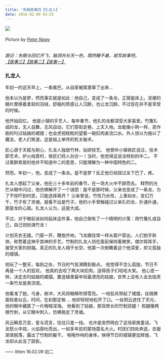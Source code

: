 ```yaml
---
title: '失眠故事四【扎龙人】'
date: 2016-02-09 03:55
---
```


![](/assets/blogImg/dragon.jpg)

###### Picture by [Peter Nagy](https://dribbble.com/shots/1114225-My-Dragon)

_题记：失眠与回忆齐飞，脑洞共长天一色，既然睡不着，就写故事吧。
[【故事三】](/2014/08/22/two-magics-of-the-pilot/)[【故事二】](/2013/09/10/my-fairy-tale2/)[【故事一】](/2013/04/30/my-fairy-tale1/)_

### 扎龙人

年初一的这天早上，一条尾巴，从自家被窝里窜了出来…

他本以为是梦，然而事实就是如此：他自己，变成了一条龙，正窝旋床上。坚硬的鳞片摩擦着柔软的羽绒，舒服的质感让人沉醉，也让龙沉醉。不过现在并不是享受的时候。

<!-- more -->

他开始回忆。
他是小镇的手艺人，每年春节，他扎的龙都深受大家喜爱。竹篾扎成的龙，无人自舞，无风自动，它们穿街走巷，上天入地。龙能像小狗一样，恶作剧的叼过姑娘的裙摆；也会虎视眈眈的望着一碗扣肉直流口水。外人惊以为施以了魔法，老人们笑道，这是祖上单传的机关秘术。

匠心源于天赋与耐心，扎龙人独居竹林，钻研技艺。
他曾听小镇铁匠说过，技术即艺术，炉火纯青时，铁匠们将人剑合一！当时，他觉得这说法特别的中二。
不过离群索居的他并不知道中二的意思，只能理解为一种中国特色的二。

然而，年初一，他，变成了一条龙。是不是梦？反正他已经捏过龙下巴了，疼。

扎龙人想起了父亲，他在三十多年前的春节，在一场大火中不辞而去。
释然的光芒从眼中闪过，他仿佛解开了一个谜团：是不是那时候，父亲也变成了一条龙，为了不惊吓到村民，只能选择离开？
父亲曾说，竹性乃水性，上善如水，变幻万千，竹子有了灵魂，就看不出是竹子。他的小手曾触碰过父亲扎的龙，扑通扑通，那是龙的心跳。扎龙人认为，这是大成。

不过，对于眼前该如何起床这件事，他自己倒有了一个精明的计策：用竹篾扎成自己，自己则扮演竹龙！

计划天衣无缝。门窗一开，鞭炮齐响，飞龙跟往常一样从窗户穿出，人们拍手称快，称赞着这神乎其神的手艺。竹制的扎龙人则在窗前保持着微笑，偶尔挥挥手，接受大家的祝福。真正的扎龙人翔于长空，他第一次俯瞰着这个他深爱，却又孤独的城镇。

他玩了一整天，每到之处，节日的气氛沸腾到极点。
他觉得不怎么孤独，节日不再是一个人的狂欢。
他真的去咬了两大块扣肉，逗得孩子们哈哈大笑。
他心思一转，决定去叼姑娘的裙摆。要选镇里最年轻最漂亮的姑娘，世界上没有人会去指责一条竹龙是臭流氓。

他看准了她，弓身，俯冲，大风将眼睛吹得雪亮。
一地狂风带起了裙摆，丝绸拂面轻柔似云，时间，在刹那定格 … 他却轻轻地松开了口。一丝阴云遮住了天光，他的眼中藏匿了一片晦暗深海。
他看到了姑娘，那双修长的竹制双腿！
假腿像两根竹刺，从它眼中刺入，仿佛挑走了灵魂。

风云瞬息万变，爱与谎言，往往只差一线。
也许是突然明白了这场家族童话，飞龙怒火中烧，火焰吞吐而出，一如多年前的那场莫名大火。村民们四处奔逃，衣服渐渐脱落，露出了竹制的躯干。
啪啪作响的身体，映得节日的城镇更加辉煌，飞龙却从此没了踪影。

—— litten 16.02.09 初二
